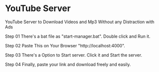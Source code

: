 # YouTube Server
YouTube Server to Download Videos and Mp3 Without any Distraction with Ads

Step 01
There's a bat file as "start-manager.bat". Double click and Run it.

Step 02
Paste This on Your Browser "http://localhost:4000".

Step 03
There's a Option to Start server. Click it and Start the server.

Step 04
Finally, paste your link and download freely and easily.